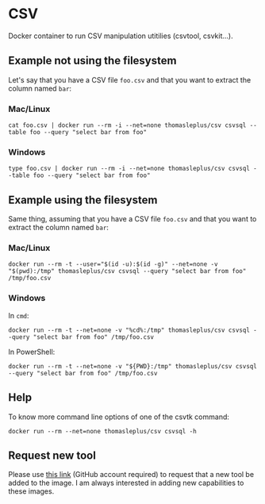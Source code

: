 # CSV

Docker container to run CSV manipulation utitilies (csvtool, csvkit...).

## Example not using the filesystem

Let's say that you have a CSV file `foo.csv` and that you want to extract the column named `bar`:

### Mac/Linux

```
cat foo.csv | docker run --rm -i --net=none thomasleplus/csv csvsql --table foo --query "select bar from foo"
```

### Windows

```
type foo.csv | docker run --rm -i --net=none thomasleplus/csv csvsql --table foo --query "select bar from foo"
```

## Example using the filesystem

Same thing, assuming that you have a CSV file `foo.csv` and that you want to extract the column named `bar`:

### Mac/Linux

```
docker run --rm -t --user="$(id -u):$(id -g)" --net=none -v "$(pwd):/tmp" thomasleplus/csv csvsql --query "select bar from foo" /tmp/foo.csv
```

### Windows

In `cmd`:

```
docker run --rm -t --net=none -v "%cd%:/tmp" thomasleplus/csv csvsql --query "select bar from foo" /tmp/foo.csv
```

In PowerShell:

```
docker run --rm -t --net=none -v "${PWD}:/tmp" thomasleplus/csv csvsql --query "select bar from foo" /tmp/foo.csv
```

## Help

To know more command line options of one of the csvtk command:

```
docker run --rm --net=none thomasleplus/csv csvsql -h
```

## Request new tool

Please use [this link](https://github.com/thomasleplus/docker-csv/issues/new?assignees=thomasleplus&labels=enhancement&template=feature_request.md&title=%5BFEAT%5D) (GitHub account required) to request that a new tool be added to the image. I am always interested in adding new capabilities to these images.
